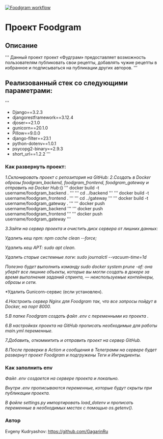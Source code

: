 [![Foodgram workflow](https://github.com/GagarinRu/foodgram/actions/workflows/main.yml/badge.svg)](https://github.com/GagarinRu/foodgram/actions/workflows/main.yml/)
#  Проект Foodgram

## Описание
'''
Данный проект проект «Фудграм» предоставляет возможность пользователям публиковать свои рецепты, добавлять чужие рецепты в избранное и подписываться на публикации других авторов.
'''

## Реализованный стек со следующими параметрами:
'''
- Django==3.2.3
- djangorestframework==3.12.4
- djoser==2.1.0
- gunicorn==20.1.0
- Pillow==9.0.0
- django-filter==23.1
- python-dotenv==1.0.1
- psycopg2-binary==2.9.3
- short_url==1.2.2
'''

### Как развернуть проект:

*1.Склонировать проект с репозитория на GitHub:*
*2.Создать в Docker образы foodgram_backend, foodgram_frontend, foodgram_gateway и отправить на Docker Hub:*()
'''
docker build -t username/foodgram_backend .
'''
'''
cd ../backend
'''
'''
docker build -t username/foodgram_frontend .
'''
'''
cd ../gateway
'''
'''
docker build -t username/foodgram_gateway .
'''
'''
docker push username/foodgram_backend
'''
'''
docker push username/foodgram_frontend
'''
'''
docker push username/foodgram_gateway
'''

*3.Зайти на сервер проекта и очистить диск сервера от лишних данных:*

*Удалить кеш npm: npm cache clean --force;*

*Удалить кеш APT: sudo apt clean.*

*Удалить старые системные логи: sudo journalctl --vacuum-time=1d*

*Полезно будет выполнить команду sudo docker system prune -af: она уберёт все лишние объекты, которые вы могли создать в докере за время выполнения заданий спринта, — неиспользуемые контейнеры, образы и сети.*

*Удалить Gunicorn-сервис (если установлен).

*4.Настроить сервер Nginx для Foodgram так, что все запросы пойдут в Docker, на порт 8000.*

*5.В папке Foodgram создать файл .env  с переменными из проекта .*

*6.В настройках проекта на GitHub прописать необходимые для работы main.yml переменные.*

*7.Добавить, откоммитить и отправить проект на сервер GitHub.*

*8.После проверки в Action и сообщения в Телеграмм на сервере будет развернут проект Foodgram и подгружены Теги и Ингридиенты.*

### Как заполнить env

*Файл .env создается на сервере проекта и локально.*

*Внутри .env прописываются переменные, которые будут скрыты при публикации проекта.*

*В файле settings.py импортировать load_dotenv и прописать переменные в необходимых местах с помощью os.getenv().*


### Автор
Evgeny Kudryashov: https://github.com/GagarinRu